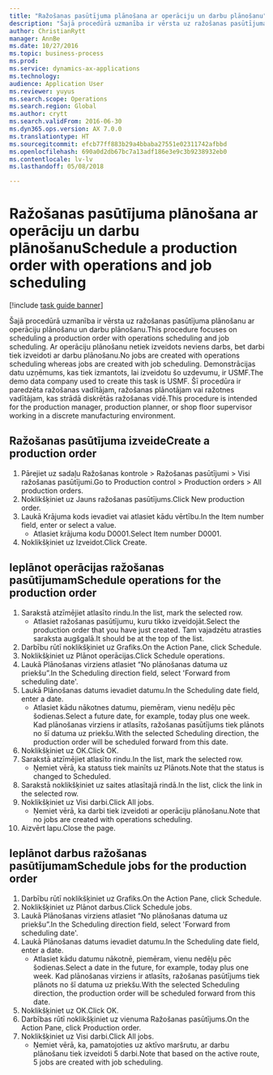 ```yaml
--- 
title: "Ražošanas pasūtījuma plānošana ar operāciju un darbu plānošanu"
description: "Šajā procedūrā uzmanība ir vērsta uz ražošanas pasūtījuma plānošanu ar operāciju plānošanu un darbu plānošanu."
author: ChristianRytt
manager: AnnBe
ms.date: 10/27/2016
ms.topic: business-process
ms.prod: 
ms.service: dynamics-ax-applications
ms.technology: 
audience: Application User
ms.reviewer: yuyus
ms.search.scope: Operations
ms.search.region: Global
ms.author: crytt
ms.search.validFrom: 2016-06-30
ms.dyn365.ops.version: AX 7.0.0
ms.translationtype: HT
ms.sourcegitcommit: efcb77ff883b29a4bbaba27551e02311742afbbd
ms.openlocfilehash: 690a0d2db67bc7a13adf186e3e9c3b9238932eb0
ms.contentlocale: lv-lv
ms.lasthandoff: 05/08/2018

---
```

# <a name="schedule-a-production-order-with-operations-and-job-scheduling"></a><span data-ttu-id="89b1a-103">Ražošanas pasūtījuma plānošana ar operāciju un darbu plānošanu</span><span class="sxs-lookup"><span data-stu-id="89b1a-103">Schedule a production order with operations and job scheduling</span></span>

[!include [task guide banner](../../includes/task-guide-banner.md)]

<span data-ttu-id="89b1a-104">Šajā procedūrā uzmanība ir vērsta uz ražošanas pasūtījuma plānošanu ar operāciju plānošanu un darbu plānošanu.</span><span class="sxs-lookup"><span data-stu-id="89b1a-104">This procedure focuses on scheduling a production order with operations scheduling and job scheduling.</span></span> <span data-ttu-id="89b1a-105">Ar operāciju plānošanu netiek izveidots neviens darbs, bet darbi tiek izveidoti ar darbu plānošanu.</span><span class="sxs-lookup"><span data-stu-id="89b1a-105">No jobs are created with operations scheduling whereas jobs are created with job scheduling.</span></span> <span data-ttu-id="89b1a-106">Demonstrācijas datu uzņēmums, kas tiek izmantots, lai izveidotu šo uzdevumu, ir USMF.</span><span class="sxs-lookup"><span data-stu-id="89b1a-106">The demo data company used to create this task is USMF.</span></span> <span data-ttu-id="89b1a-107">Šī procedūra ir paredzēta ražošanas vadītājam, ražošanas plānotājam vai ražotnes vadītājam, kas strādā diskrētās ražošanas vidē.</span><span class="sxs-lookup"><span data-stu-id="89b1a-107">This procedure is intended for the production manager, production planner, or shop floor supervisor working in a discrete manufacturing environment.</span></span>


## <a name="create-a-production-order"></a><span data-ttu-id="89b1a-108">Ražošanas pasūtījuma izveide</span><span class="sxs-lookup"><span data-stu-id="89b1a-108">Create a production order</span></span>
1. <span data-ttu-id="89b1a-109">Pārejiet uz sadaļu Ražošanas kontrole > Ražošanas pasūtījumi > Visi ražošanas pasūtījumi.</span><span class="sxs-lookup"><span data-stu-id="89b1a-109">Go to Production control > Production orders > All production orders.</span></span>
2. <span data-ttu-id="89b1a-110">Noklikšķiniet uz Jauns ražošanas pasūtījums.</span><span class="sxs-lookup"><span data-stu-id="89b1a-110">Click New production order.</span></span>
3. <span data-ttu-id="89b1a-111">Laukā Krājuma kods ievadiet vai atlasiet kādu vērtību.</span><span class="sxs-lookup"><span data-stu-id="89b1a-111">In the Item number field, enter or select a value.</span></span>
    * <span data-ttu-id="89b1a-112">Atlasiet krājuma kodu D0001.</span><span class="sxs-lookup"><span data-stu-id="89b1a-112">Select Item number D0001.</span></span>  
4. <span data-ttu-id="89b1a-113">Noklikšķiniet uz Izveidot.</span><span class="sxs-lookup"><span data-stu-id="89b1a-113">Click Create.</span></span>

## <a name="schedule-operations-for-the-production-order"></a><span data-ttu-id="89b1a-114">Ieplānot operācijas ražošanas pasūtījumam</span><span class="sxs-lookup"><span data-stu-id="89b1a-114">Schedule operations for the production order</span></span>
1. <span data-ttu-id="89b1a-115">Sarakstā atzīmējiet atlasīto rindu.</span><span class="sxs-lookup"><span data-stu-id="89b1a-115">In the list, mark the selected row.</span></span>
    * <span data-ttu-id="89b1a-116">Atlasiet ražošanas pasūtījumu, kuru tikko izveidojāt.</span><span class="sxs-lookup"><span data-stu-id="89b1a-116">Select the production order that you have just created.</span></span> <span data-ttu-id="89b1a-117">Tam vajadzētu atrasties saraksta augšgalā.</span><span class="sxs-lookup"><span data-stu-id="89b1a-117">It should be at the top of the list.</span></span>      
2. <span data-ttu-id="89b1a-118">Darbību rūtī noklikšķiniet uz Grafiks.</span><span class="sxs-lookup"><span data-stu-id="89b1a-118">On the Action Pane, click Schedule.</span></span>
3. <span data-ttu-id="89b1a-119">Noklikšķiniet uz Plānot operācijas.</span><span class="sxs-lookup"><span data-stu-id="89b1a-119">Click Schedule operations.</span></span>
4. <span data-ttu-id="89b1a-120">Laukā Plānošanas virziens atlasiet “No plānošanas datuma uz priekšu”.</span><span class="sxs-lookup"><span data-stu-id="89b1a-120">In the Scheduling direction field, select 'Forward from scheduling date'.</span></span>
5. <span data-ttu-id="89b1a-121">Laukā Plānošanas datums ievadiet datumu.</span><span class="sxs-lookup"><span data-stu-id="89b1a-121">In the Scheduling date field, enter a date.</span></span>
    * <span data-ttu-id="89b1a-122">Atlasiet kādu nākotnes datumu, piemēram, vienu nedēļu pēc šodienas.</span><span class="sxs-lookup"><span data-stu-id="89b1a-122">Select a future date, for example, today plus one week.</span></span> <span data-ttu-id="89b1a-123">Kad plānošanas virziens ir atlasīts, ražošanas pasūtījums tiek plānots no šī datuma uz priekšu.</span><span class="sxs-lookup"><span data-stu-id="89b1a-123">With the selected Scheduling direction, the production order will be scheduled forward from this date.</span></span>  
6. <span data-ttu-id="89b1a-124">Noklikšķiniet uz OK.</span><span class="sxs-lookup"><span data-stu-id="89b1a-124">Click OK.</span></span>
7. <span data-ttu-id="89b1a-125">Sarakstā atzīmējiet atlasīto rindu.</span><span class="sxs-lookup"><span data-stu-id="89b1a-125">In the list, mark the selected row.</span></span>
    * <span data-ttu-id="89b1a-126">Ņemiet vērā, ka statuss tiek mainīts uz Plānots.</span><span class="sxs-lookup"><span data-stu-id="89b1a-126">Note that the status is changed to Scheduled.</span></span>  
8. <span data-ttu-id="89b1a-127">Sarakstā noklikšķiniet uz saites atlasītajā rindā.</span><span class="sxs-lookup"><span data-stu-id="89b1a-127">In the list, click the link in the selected row.</span></span>
9. <span data-ttu-id="89b1a-128">Noklikšķiniet uz Visi darbi.</span><span class="sxs-lookup"><span data-stu-id="89b1a-128">Click All jobs.</span></span>
    * <span data-ttu-id="89b1a-129">Ņemiet vērā, ka darbi tiek izveidoti ar operāciju plānošanu.</span><span class="sxs-lookup"><span data-stu-id="89b1a-129">Note that no jobs are created with operations scheduling.</span></span>  
10. <span data-ttu-id="89b1a-130">Aizvērt lapu.</span><span class="sxs-lookup"><span data-stu-id="89b1a-130">Close the page.</span></span>

## <a name="schedule-jobs-for-the-production-order"></a><span data-ttu-id="89b1a-131">Ieplānot darbus ražošanas pasūtījumam</span><span class="sxs-lookup"><span data-stu-id="89b1a-131">Schedule jobs for the production order</span></span>
1. <span data-ttu-id="89b1a-132">Darbību rūtī noklikšķiniet uz Grafiks.</span><span class="sxs-lookup"><span data-stu-id="89b1a-132">On the Action Pane, click Schedule.</span></span>
2. <span data-ttu-id="89b1a-133">Noklikšķiniet uz Plānot darbus.</span><span class="sxs-lookup"><span data-stu-id="89b1a-133">Click Schedule jobs.</span></span>
3. <span data-ttu-id="89b1a-134">Laukā Plānošanas virziens atlasiet “No plānošanas datuma uz priekšu”.</span><span class="sxs-lookup"><span data-stu-id="89b1a-134">In the Scheduling direction field, select 'Forward from scheduling date'.</span></span>
4. <span data-ttu-id="89b1a-135">Laukā Plānošanas datums ievadiet datumu.</span><span class="sxs-lookup"><span data-stu-id="89b1a-135">In the Scheduling date field, enter a date.</span></span>
    * <span data-ttu-id="89b1a-136">Atlasiet kādu datumu nākotnē, piemēram, vienu nedēļu pēc šodienas.</span><span class="sxs-lookup"><span data-stu-id="89b1a-136">Select a date in the future, for example, today plus one week.</span></span> <span data-ttu-id="89b1a-137">Kad plānošanas virziens ir atlasīts, ražošanas pasūtījums tiek plānots no šī datuma uz priekšu.</span><span class="sxs-lookup"><span data-stu-id="89b1a-137">With the selected Scheduling direction, the production order will be scheduled forward from this date.</span></span>  
5. <span data-ttu-id="89b1a-138">Noklikšķiniet uz OK.</span><span class="sxs-lookup"><span data-stu-id="89b1a-138">Click OK.</span></span>
6. <span data-ttu-id="89b1a-139">Darbības rūtī noklikšķiniet uz vienuma Ražošanas pasūtījums.</span><span class="sxs-lookup"><span data-stu-id="89b1a-139">On the Action Pane, click Production order.</span></span>
7. <span data-ttu-id="89b1a-140">Noklikšķiniet uz Visi darbi.</span><span class="sxs-lookup"><span data-stu-id="89b1a-140">Click All jobs.</span></span>
    * <span data-ttu-id="89b1a-141">Ņemiet vērā, ka, pamatojoties uz aktīvo maršrutu, ar darbu plānošanu tiek izveidoti 5 darbi.</span><span class="sxs-lookup"><span data-stu-id="89b1a-141">Note that based on the active route, 5 jobs are created with job scheduling.</span></span>  


